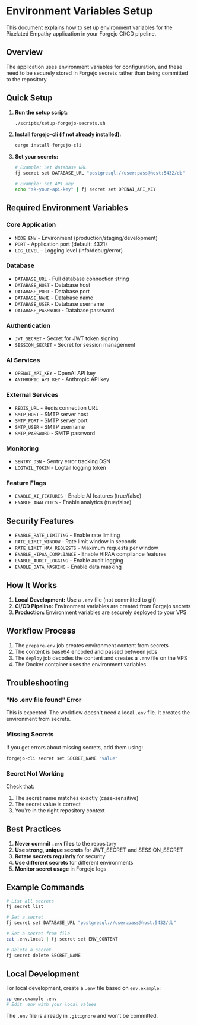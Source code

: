 # Environment Variables Setup

This document explains how to set up environment variables for the Pixelated Empathy application in your Forgejo CI/CD pipeline.

## Overview

The application uses environment variables for configuration, and these need to be securely stored in Forgejo secrets rather than being committed to the repository.

## Quick Setup

1. **Run the setup script:**
   ```bash
   ./scripts/setup-forgejo-secrets.sh
   ```

2. **Install forgejo-cli (if not already installed):**
   ```bash
   cargo install forgejo-cli
   ```

3. **Set your secrets:**
   ```bash
   # Example: Set database URL
   fj secret set DATABASE_URL "postgresql://user:pass@host:5432/db"
   
   # Example: Set API key
   echo "sk-your-api-key" | fj secret set OPENAI_API_KEY
   ```

## Required Environment Variables

### Core Application
- `NODE_ENV` - Environment (production/staging/development)
- `PORT` - Application port (default: 4321)
- `LOG_LEVEL` - Logging level (info/debug/error)

### Database
- `DATABASE_URL` - Full database connection string
- `DATABASE_HOST` - Database host
- `DATABASE_PORT` - Database port
- `DATABASE_NAME` - Database name
- `DATABASE_USER` - Database username
- `DATABASE_PASSWORD` - Database password

### Authentication
- `JWT_SECRET` - Secret for JWT token signing
- `SESSION_SECRET` - Secret for session management

### AI Services
- `OPENAI_API_KEY` - OpenAI API key
- `ANTHROPIC_API_KEY` - Anthropic API key

### External Services
- `REDIS_URL` - Redis connection URL
- `SMTP_HOST` - SMTP server host
- `SMTP_PORT` - SMTP server port
- `SMTP_USER` - SMTP username
- `SMTP_PASSWORD` - SMTP password

### Monitoring
- `SENTRY_DSN` - Sentry error tracking DSN
- `LOGTAIL_TOKEN` - Logtail logging token

### Feature Flags
- `ENABLE_AI_FEATURES` - Enable AI features (true/false)
- `ENABLE_ANALYTICS` - Enable analytics (true/false)

## Security Features
- `ENABLE_RATE_LIMITING` - Enable rate limiting
- `RATE_LIMIT_WINDOW` - Rate limit window in seconds
- `RATE_LIMIT_MAX_REQUESTS` - Maximum requests per window
- `ENABLE_HIPAA_COMPLIANCE` - Enable HIPAA compliance features
- `ENABLE_AUDIT_LOGGING` - Enable audit logging
- `ENABLE_DATA_MASKING` - Enable data masking

## How It Works

1. **Local Development:** Use a `.env` file (not committed to git)
2. **CI/CD Pipeline:** Environment variables are created from Forgejo secrets
3. **Production:** Environment variables are securely deployed to your VPS

## Workflow Process

1. The `prepare-env` job creates environment content from secrets
2. The content is base64 encoded and passed between jobs
3. The `deploy` job decodes the content and creates a `.env` file on the VPS
4. The Docker container uses the environment variables

## Troubleshooting

### "No .env file found" Error
This is expected! The workflow doesn't need a local `.env` file. It creates the environment from secrets.

### Missing Secrets
If you get errors about missing secrets, add them using:
```bash
forgejo-cli secret set SECRET_NAME "value"
```

### Secret Not Working
Check that:
1. The secret name matches exactly (case-sensitive)
2. The secret value is correct
3. You're in the right repository context

## Best Practices

1. **Never commit `.env` files** to the repository
2. **Use strong, unique secrets** for JWT_SECRET and SESSION_SECRET
3. **Rotate secrets regularly** for security
4. **Use different secrets** for different environments
5. **Monitor secret usage** in Forgejo logs

## Example Commands

```bash
# List all secrets
fj secret list

# Set a secret
fj secret set DATABASE_URL "postgresql://user:pass@host:5432/db"

# Set a secret from file
cat .env.local | fj secret set ENV_CONTENT

# Delete a secret
fj secret delete SECRET_NAME
```

## Local Development

For local development, create a `.env` file based on `env.example`:

```bash
cp env.example .env
# Edit .env with your local values
```

The `.env` file is already in `.gitignore` and won't be committed.
